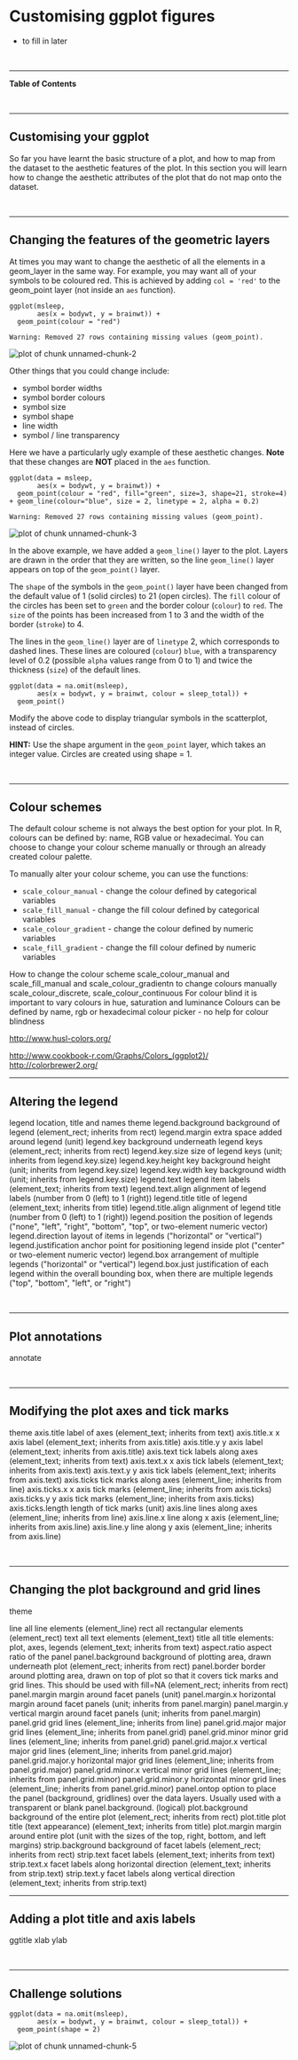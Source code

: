 


# Customising ggplot figures
 
<!--sec data-title="Learning Objectives" data-id="obj" data-show=true data-collapse=false ces-->

* to fill in later

<!--endsec-->

<br>

---

**Table of Contents**

<!-- toc -->

<br>

---

## Customising your ggplot

So far you have learnt the basic structure of a plot, and how to map from the dataset to the aesthetic features of the plot. In this section you will learn how to change the aesthetic attributes of the plot that do not map onto the dataset.

<br>

---

## Changing the features of the geometric layers

At times you may want to change the aesthetic of all the elements in a geom_layer in the same way. For example, you may want all of your symbols to be coloured red. This is achieved by adding `col = 'red'` to the geom_point layer (not inside an `aes` function).


~~~sourcecode
ggplot(msleep, 
       aes(x = bodywt, y = brainwt)) +
  geom_point(colour = "red")
~~~



~~~err
Warning: Removed 27 rows containing missing values (geom_point).

~~~

<img src="images/custom-unnamed-chunk-2-1.png" title="plot of chunk unnamed-chunk-2" alt="plot of chunk unnamed-chunk-2" style="display: block; margin: auto;" />

Other things that you could change include:
* symbol border widths 
* symbol border colours
* symbol size
* symbol shape
* line width
* symbol / line transparency

Here we have a particularly ugly example of these aesthetic changes. **Note** that these changes are **NOT** placed in the `aes` function.


~~~sourcecode
ggplot(data = msleep, 
       aes(x = bodywt, y = brainwt)) +
  geom_point(colour = "red", fill="green", size=3, shape=21, stroke=4) + geom_line(colour="blue", size = 2, linetype = 2, alpha = 0.2)
~~~



~~~err
Warning: Removed 27 rows containing missing values (geom_point).

~~~

<img src="images/custom-unnamed-chunk-3-1.png" title="plot of chunk unnamed-chunk-3" alt="plot of chunk unnamed-chunk-3" style="display: block; margin: auto;" />

In the above example, we have added a `geom_line()` layer to the plot. Layers are drawn in the order that they are written, so the line `geom_line()` layer appears on top of the `geom_point()` layer. 

The `shape` of the symbols in the `geom_point()` layer have been changed from the default value of 1 (solid circles) to 21 (open circles). The `fill` colour of the circles has been set to `green` and the border colour (`colour`) to `red`. The `size` of the points has been increased from 1 to 3 and the width of the border (`stroke`) to 4.

The lines in the `geom_line()` layer are of `linetype` 2, which corresponds to dashed lines. These lines are coloured (`colour`) `blue`, with a transparency level of 0.2 (possible `alpha` values range from 0 to 1) and twice the thickness (`size`) of the default lines.

<!--sec data-title="Challenge 1" data-id="ch1" data-show=true data-collapse=false ces-->


~~~sourcecode
ggplot(data = na.omit(msleep), 
       aes(x = bodywt, y = brainwt, colour = sleep_total)) +
  geom_point()
~~~

Modify the above code to display triangular symbols in the scatterplot, instead of circles.

**HINT:** Use the shape argument in the `geom_point` layer, which takes an integer value. Circles are created using shape = 1. 

<!--endsec-->

<br>

---

## Colour schemes

The default colour scheme is not always the best option for your plot. In R, colours can be defined by: name, RGB value or hexadecimal. You can choose to change your colour scheme manually or through an already created colour palette.

To manually alter your colour scheme, you can use the functions:
* `scale_colour_manual` - change the colour defined by categorical variables
* `scale_fill_manual` - change the fill colour defined by categorical variables
* `scale_colour_gradient` - change the colour defined by numeric variables
* `scale_fill_gradient` - change the fill colour defined by numeric variables



How to change the colour scheme
scale_colour_manual and scale_fill_manual and scale_colour_gradientn to change colours manually
scale_colour_discrete, scale_colour_continuous
For colour blind it is important to vary colours in hue, saturation and luminance
Colours can be defined by name, rgb or hexadecimal
colour picker - no help for colour blindness

http://www.husl-colors.org/

http://www.cookbook-r.com/Graphs/Colors_(ggplot2)/
http://colorbrewer2.org/
<br>

---

## Altering the legend

legend location, title and names
theme
legend.background	background of legend (element_rect; inherits from rect)
legend.margin	extra space added around legend (unit)
legend.key	background underneath legend keys (element_rect; inherits from rect)
legend.key.size	size of legend keys (unit; inherits from legend.key.size)
legend.key.height	key background height (unit; inherits from legend.key.size)
legend.key.width	key background width (unit; inherits from legend.key.size)
legend.text	legend item labels (element_text; inherits from text)
legend.text.align	alignment of legend labels (number from 0 (left) to 1 (right))
legend.title	title of legend (element_text; inherits from title)
legend.title.align	alignment of legend title (number from 0 (left) to 1 (right))
legend.position	the position of legends ("none", "left", "right", "bottom", "top", or two-element numeric vector)
legend.direction	layout of items in legends ("horizontal" or "vertical")
legend.justification	anchor point for positioning legend inside plot ("center" or two-element numeric vector)
legend.box	arrangement of multiple legends ("horizontal" or "vertical")
legend.box.just	justification of each legend within the overall bounding box, when there are multiple legends ("top", "bottom", "left", or "right")

<br>

---

## Plot annotations

annotate

<br>

---

## Modifying the plot axes and tick marks

theme
axis.title	label of axes (element_text; inherits from text)
axis.title.x	x axis label (element_text; inherits from axis.title)
axis.title.y	y axis label (element_text; inherits from axis.title)
axis.text	tick labels along axes (element_text; inherits from text)
axis.text.x	x axis tick labels (element_text; inherits from axis.text)
axis.text.y	y axis tick labels (element_text; inherits from axis.text)
axis.ticks	tick marks along axes (element_line; inherits from line)
axis.ticks.x	x axis tick marks (element_line; inherits from axis.ticks)
axis.ticks.y	y axis tick marks (element_line; inherits from axis.ticks)
axis.ticks.length	length of tick marks (unit)
axis.line	lines along axes (element_line; inherits from line)
axis.line.x	line along x axis (element_line; inherits from axis.line)
axis.line.y	line along y axis (element_line; inherits from axis.line)

<br>

---

## Changing the plot background and grid lines

theme 

line	all line elements (element_line)
rect	all rectangular elements (element_rect)
text	all text elements (element_text)
title	all title elements: plot, axes, legends (element_text; inherits from text)
aspect.ratio	aspect ratio of the panel
panel.background	background of plotting area, drawn underneath plot (element_rect; inherits from rect)
panel.border	border around plotting area, drawn on top of plot so that it covers tick marks and grid lines. This should be used with fill=NA (element_rect; inherits from rect)
panel.margin	margin around facet panels (unit)
panel.margin.x	horizontal margin around facet panels (unit; inherits from panel.margin)
panel.margin.y	vertical margin around facet panels (unit; inherits from panel.margin)
panel.grid	grid lines (element_line; inherits from line)
panel.grid.major	major grid lines (element_line; inherits from panel.grid)
panel.grid.minor	minor grid lines (element_line; inherits from panel.grid)
panel.grid.major.x	vertical major grid lines (element_line; inherits from panel.grid.major)
panel.grid.major.y	horizontal major grid lines (element_line; inherits from panel.grid.major)
panel.grid.minor.x	vertical minor grid lines (element_line; inherits from panel.grid.minor)
panel.grid.minor.y	horizontal minor grid lines (element_line; inherits from panel.grid.minor)
panel.ontop	option to place the panel (background, gridlines) over the data layers. Usually used with a transparent or blank panel.background. (logical)
plot.background	background of the entire plot (element_rect; inherits from rect)
plot.title	plot title (text appearance) (element_text; inherits from title)
plot.margin	margin around entire plot (unit with the sizes of the top, right, bottom, and left margins)
strip.background	background of facet labels (element_rect; inherits from rect)
strip.text	facet labels (element_text; inherits from text)
strip.text.x	facet labels along horizontal direction (element_text; inherits from strip.text)
strip.text.y	facet labels along vertical direction (element_text; inherits from strip.text)
<br>

---

## Adding a plot title and axis labels

ggtitle
xlab
ylab

<br>

---

## Challenge solutions

<!--sec data-title="Solution to Challenge 1" data-id="ch1sol" data-show=true data-collapse=true ces-->


~~~sourcecode
ggplot(data = na.omit(msleep), 
       aes(x = bodywt, y = brainwt, colour = sleep_total)) +
  geom_point(shape = 2)
~~~

<img src="images/custom-unnamed-chunk-5-1.png" title="plot of chunk unnamed-chunk-5" alt="plot of chunk unnamed-chunk-5" style="display: block; margin: auto;" />

<!--endsec-->
